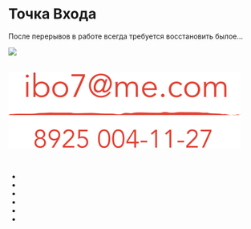 <div class="navi"> <nav id="navi"> <!-- js --> </nav></div>

#  Точка Входа

После перерывов в работе всегда требуется восстановить былое…

<a href="navi">
<img src='https://img.a374.ru/sketches.png'>
</a>


<!-- ### [Текущая разработка здесь…](https://github.com/a374ru/aprakos.online) -->

<!-- ### Приостановленный проект [здесь…](https://aprakos.a374.ru/aa/) -->

<br>

<!-- ## Документация -->

<!-- [Aprakos.online](https://aprakosonline.readthedocs.io) -->

<!-- [Памятник разработки](https://a374ru.readthedocs.io) -->

<br>

<span id="page-name-img" class="img" onclick="imgResize(77, 1)">![img](assets/img/contacts-ystm.png)</span>

<br>

<script src="assets/js/navi.js"></script>

<!-- Блок Анимации CSS -->
<ul class="background">
   <li></li>
   <li></li>
   <li></li>
   <li></li>
   <li></li>
   <li></li>
</ul>
<!-- end animation -->